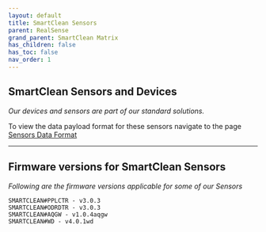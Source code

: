 ```yaml
---
layout: default
title: SmartClean Sensors
parent: RealSense
grand_parent: SmartClean Matrix
has_children: false
has_toc: false
nav_order: 1
---
```



## SmartClean Sensors and Devices
*Our devices and sensors are part of our standard solutions.*

To view the data payload format for these sensors
navigate to the page [Sensors Data Format](/sensorPayloads.html)

---

## Firmware versions for SmartClean Sensors
*Following are the firmware versions applicable for some of our Sensors*
```
SMARTCLEAN#PPLCTR - v3.0.3
SMARTCLEAN#ODRDTR - v3.0.3
SMARTCLEAN#AQGW - v1.0.4aqgw
SMARTCLEAN#WD - v4.0.1wd
```